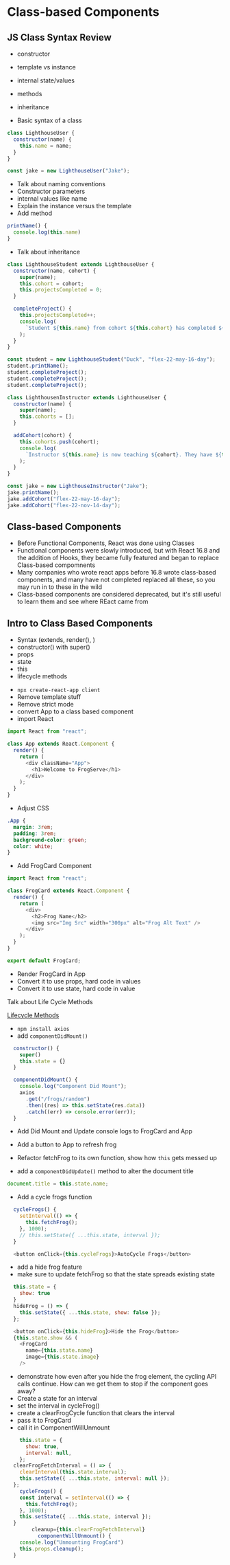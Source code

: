 # Class-based Components

## JS Class Syntax Review

- constructor
- template vs instance
- internal state/values
- methods
- inheritance

- Basic syntax of a class

```js
class LighthouseUser {
  constructor(name) {
    this.name = name;
  }
}

const jake = new LighthouseUser("Jake");
```

- Talk about naming conventions
- Constructor parameters
- internal values like name
- Explain the instance versus the template
- Add method

```js
printName() {
  console.log(this.name)
}
```

- Talk about inheritance

```js
class LighthouseStudent extends LighthouseUser {
  constructor(name, cohort) {
    super(name);
    this.cohort = cohort;
    this.projectsCompleted = 0;
  }

  completeProject() {
    this.projectsCompleted++;
    console.log(
      `Student ${this.name} from cohort ${this.cohort} has completed ${this.projectsCompleted} projects`
    );
  }
}

const student = new LighthouseStudent("Duck", "flex-22-may-16-day");
student.printName();
student.completeProject();
student.completeProject();
student.completeProject();

class LighthousenInstructor extends LighthouseUser {
  constructor(name) {
    super(name);
    this.cohorts = [];
  }

  addCohort(cohort) {
    this.cohorts.push(cohort);
    console.log(
      `Instructor ${this.name} is now teaching ${cohort}. They have ${this.cohorts.length} in their schedule.`
    );
  }
}

const jake = new LighthouseInstructor("Jake");
jake.printName();
jake.addCohort("flex-22-may-16-day");
jake.addCohort("flex-22-nov-14-day");
```

## Class-based Components

- Before Functional Components, React was done using Classes
- Functional components were slowly introduced, but with React 16.8 and the addition of Hooks, they became fully featured and began to replace Class-based compomnents
- Many companies who wrote react apps before 16.8 wrote class-based components, and many have not completed replaced all these, so you may run in to these in the wild
- Class-based components are considered deprecated, but it's still useful to learn them and see where REact came from

## Intro to Class Based Components

- Syntax (extends, render(), )
- constructor() with super()
- props
- state
- this
- lifecycle methods

* `npx create-react-app client`
* Remove template stuff
* Remove strict mode
* convert App to a class based component
* import React

```js
import React from "react";

class App extends React.Component {
  render() {
    return (
      <div className="App">
        <h1>Welcome to FrogServe</h1>
      </div>
    );
  }
}
```

- Adjust CSS

```css
.App {
  margin: 3rem;
  padding: 3rem;
  background-color: green;
  color: white;
}
```

- Add FrogCard Component

```js
import React from "react";

class FrogCard extends React.Component {
  render() {
    return (
      <div>
        <h2>Frog Name</h2>
        <img src="Img Src" width="300px" alt="Frog Alt Text" />
      </div>
    );
  }
}

export default FrogCard;
```

- Render FrogCard in App
- Convert it to use props, hard code in values
- Convert it to use state, hard code in value

Talk about Life Cycle Methods

[Lifecycle Methods](https://miro.medium.com/max/4560/1*EnuAy1kb9nOcFuIzM49Srw.png)

- `npm install axios`
- add `componentDidMount()`

```js
  constructor() {
    super()
    this.state = {}
  }

  componentDidMount() {
    console.log("Component Did Mount");
    axios
      .get("/frogs/random")
      .then((res) => this.setState(res.data))
      .catch((err) => console.error(err));
  }
```

- Add Did Mount and Update console logs to FrogCard and App

- Add a button to App to refresh frog
- Refactor fetchFrog to its own function, show how `this` gets messed up

- add a `componentDidUpdate()` method to alter the document title

```js
document.title = this.state.name;
```

- Add a cycle frogs function

```js
  cycleFrogs() {
    setInterval(() => {
      this.fetchFrog();
    }, 1000);
    // this.setState({ ...this.state, interval });
  }

  <button onClick={this.cycleFrogs}>AutoCycle Frogs</button>
```

- add a hide frog feature
- make sure to update fetchFrog so that the state spreads existing state

```js
  this.state = {
    show: true
  }
  hideFrog = () => {
    this.setState({ ...this.state, show: false });
  };

  <button onClick={this.hideFrog}>Hide the Frog</button>
  {this.state.show && (
    <FrogCard
      name={this.state.name}
      image={this.state.image}
    />

```

- demonstrate how even after you hide the frog element, the cycling API calls continue. How can we get them to stop if the component goes away?
- Create a state for an interval
- set the interval in cycleFrog()
- create a clearFrogCycle function that clears the interval
- pass it to FrogCard
- call it in ComponentWillUnmount

```js
    this.state = {
      show: true,
      interval: null,
    };
  clearFrogFetchInterval = () => {
    clearInterval(this.state.interval);
    this.setState({ ...this.state, interval: null });
  };
    cycleFrogs() {
    const interval = setInterval(() => {
      this.fetchFrog();
    }, 1000);
    this.setState({ ...this.state, interval });
  }
        cleanup={this.clearFrogFetchInterval}
          componentWillUnmount() {
    console.log("Unmounting FrogCard")
    this.props.cleanup();
  }
```
